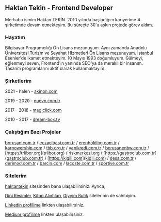 ## Haktan Tekin - Frontend Developer

Merhaba ismim Haktan TEKİN. 2010 yılında başladığım kariyerime 4. şirketimde devam etmekteyim. Bu süreçte 30'u aşkın projede görev aldım.

### Hayatım

Bilgisayar Programcılığı Ön Lisans mezunuyum. Aynı zamanda Anadolu Üniversitesi Turizm ve Seyahat Hizmetleri Ön Lisans mezunuyum. İstanbul Esenler'de ikamet etmekteyim. 10 Mayıs 1993 doğumluyum. Gülmeyi, eğlenmeyi seven, Frontend'in yanında SEO'ya da meraklı bir insanım. Tasarım programlarını aktif olarak kullanmaktayım.

### Şirketlerim

2021 - halen - [akinon.com](akinon.com)

2019 - 2020 - [nuevo.com.tr](https://nuevo.com.tr)

2017 - 2018 - [magiclick.com](https://magiclick.com)

2010 - 2017 - [dream-box.tv](https://dream-box.tv)

### Çalıştığım Bazı Projeler

[borusan.com.tr](https://borusan.com.tr) / [eczacibasi.com.tr](https://eczacibasi.com.tr) / [erenholding.com.tr](https://erenholding.com.tr) / [karpowership.com](https://karpowership.com) / [tbb.org.tr](https://tbb.org.tr) / [yapikredi.com.tr](https://yapikredi.com.tr) / [borusanenbw.com.tr](https://www.borusanenbw.com.tr) / [https://trlibor.org](trlibor.org) / [riskmerkezi.org](https://riskmerkezi.org) / [https://gastroclub.com.tr](gastroclub.com.tr) / [https://kigili.com](kigili.com) / [desa.com.tr](https://desa.com.tr) / [derimod.com.tr](https://derimod.com.tr) / [barcin.com](https://barcin.com) / [lacoste.com.tr](https://lacoste.com.tr) / [sportive.com.tr](https://sportive.com.tr)

### Sitelerim

[haktantekin](https://haktantekin.com/) sitesinden bana ulaşabilirsiniz. Ayrıca;

[Dini Resimler](https://diniresimler.com/), [Kitap Alıntıları](https://kitapalintilari.com/), [Giyyim Butik](https://giyyim.com/) sitelerinin de sahibiyim.

[Linkedin profilime](https://www.linkedin.com/in/haktantekin/) linkten ulaşabilirsiniz.

[Medium profilime](https://haktantekin.medium.com/) linkten ulaşabilirsiniz.
